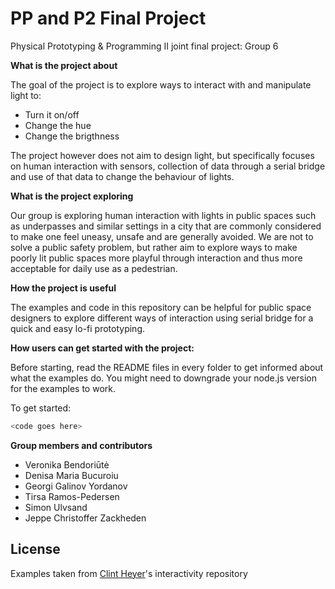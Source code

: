 # PP and P2 Final Project
Physical Prototyping & Programming II joint final project: Group 6



**What is the project about**

The goal of the project is to explore ways to interact with and manipulate light to:
  - Turn it on/off
  - Change the hue
  - Change the brigthness
  
The project however does not aim to design light, but specifically focuses on human interaction with sensors, collection of data through a serial bridge and use of that data to change the behaviour of lights.




**What is the project exploring**

Our group is exploring human interaction with lights in public spaces such as underpasses and similar settings in a city that are commonly considered to make one feel uneasy, unsafe and are generally avoided.
We are not to solve a public safety problem, but rather aim to explore ways to make poorly lit public spaces more playful through interaction and thus more acceptable for daily use as a pedestrian.




**How the project is useful**

The examples and code in this repository can be helpful for public space designers to explore different ways of interaction using serial bridge for a quick and easy lo-fi prototyping.




**How users can get started with the project:**

Before starting, read the README files in every folder to get informed about what the examples do.
You might need to downgrade your node.js version for the examples to work.
  
To get started:
```sh
<code goes here>
```


**Group members and contributors**

  - Veronika Bendoriūtė
  - Denisa Maria Bucuroiu
  - Georgi Galinov Yordanov
  - Tirsa Ramos-Pedersen
  - Simon Ulvsand
  - Jeppe Christoffer Zackheden


License
----

Examples taken from [Clint Heyer]'s interactivity repository

   [Clint Heyer]: <https://github.com/ClintH/interactivity>
